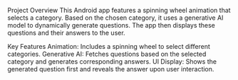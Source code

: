 Project Overview
This Android app features a spinning wheel animation that selects a category. Based on the chosen category, it uses a generative AI model to dynamically generate questions. The app then displays these questions and their answers to the user.

Key Features
Animation: Includes a spinning wheel to select different categories.
Generative AI: Fetches questions based on the selected category and generates corresponding answers.
UI Display: Shows the generated question first and reveals the answer upon user interaction.
